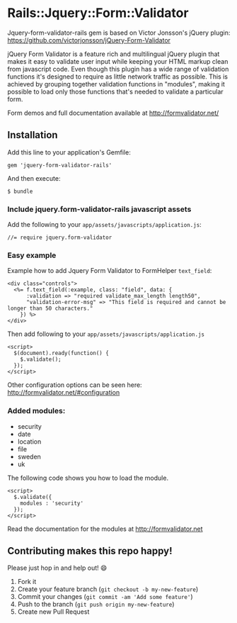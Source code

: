 # Rails::Jquery::Form::Validator

Jquery-form-validator-rails gem is based on Victor Jonsson's jQuery plugin: https://github.com/victorjonsson/jQuery-Form-Validator

jQuery Form Validator is a feature rich and multilingual jQuery plugin that makes it easy to validate user input while keeping your HTML markup clean from javascript code. Even though this plugin has a wide range of validation functions it's designed to require as little network traffic as possible. This is achieved by grouping together validation functions in "modules", making it possible to load only those functions that's needed to validate a particular form.

Form demos and full documentation available at http://formvalidator.net/
## Installation

Add this line to your application's Gemfile:

    gem 'jquery-form-validator-rails'

And then execute:

    $ bundle

### Include jquery.form-validator-rails javascript assets

Add the following to your `app/assets/javascripts/application.js`:

    //= require jquery.form-validator


### Easy example

Example how to add Jquery Form Validator to FormHelper `text_field`:

    <div class="controls">
      <%= f.text_field(:example, class: "field", data: {
          :validation => "required validate_max_length length50",
          "validation-error-msg" => "This field is required and cannot be longer than 50 characters."
        }) %>
    </div>

Then add following to your `app/assets/javascripts/application.js`

    <script>
      $(document).ready(function() {
        $.validate();
      });
    </script>

Other configuration options can be seen here: http://formvalidator.net/#configuration

### Added modules:

* security
* date
* location
* file
* sweden
* uk

The following code shows you how to load the module.

    <script>
      $.validate({
        modules : 'security'
      });
    </script>

Read the documentation for the modules at http://formvalidator.net

## Contributing makes this repo happy!

Please just hop in and help out! :smile:

1. Fork it
2. Create your feature branch (`git checkout -b my-new-feature`)
3. Commit your changes (`git commit -am 'Add some feature'`)
4. Push to the branch (`git push origin my-new-feature`)
5. Create new Pull Request